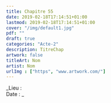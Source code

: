 ```yaml
---
title: Chapitre 55
date: 2019-02-18T17:14:51+01:00
lastmod: 2019-02-18T17:14:51+01:00
cover: "/img/default1.jpg"
pdf: ""
draft: true
categories: "Acte-2"
description: TitreChap
artwork: false
titleArt: Nom
artist: Nom
urlImg : ["https", "www.artwork.com/"]
---
```

_Lieu :   
Date : _